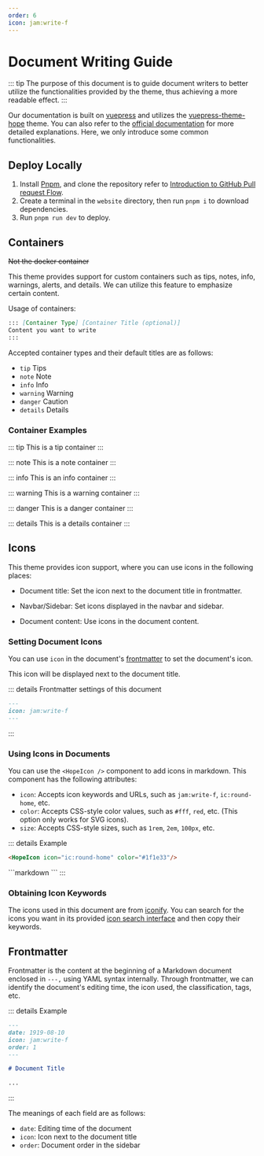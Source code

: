 ```yaml
---
order: 6
icon: jam:write-f
---
```


# Document Writing Guide

::: tip
The purpose of this document is to guide document writers to better utilize the functionalities provided by the theme, thus achieving a more readable effect.
:::

Our documentation is built on [vuepress](https://github.com/vuejs/vuepress) and utilizes the [vuepress-theme-hope](https://github.com/vuepress-theme-hope/vuepress-theme-hope) theme. You can also refer to the [official documentation](https://theme-hope.vuejs.press/en/) for more detailed explanations. Here, we only introduce some common functionalities.

## Deploy Locally

1. Install [Pnpm](https://pnpm.io/installation), and clone the repository refer to [Introduction to GitHub Pull request Flow](./development.md#introduction-to-github-pull-request-flow).
2. Create a terminal in the `website` directory, then run `pnpm i` to download dependencies.
3. Run `pnpm run dev` to deploy.

## Containers

~~Not the docker container~~

This theme provides support for custom containers such as tips, notes, info, warnings, alerts, and details. We can utilize this feature to emphasize certain content.

Usage of containers:

```markdown
::: [Container Type] [Container Title (optional)]
Content you want to write
:::
```

Accepted container types and their default titles are as follows:

- `tip` Tips
- `note` Note
- `info` Info
- `warning` Warning
- `danger` Caution
- `details` Details

### Container Examples

::: tip
This is a tip container
:::

::: note
This is a note container
:::

::: info
This is an info container
:::

::: warning
This is a warning container
:::

::: danger
This is a danger container
:::

::: details
This is a details container
:::

## Icons

This theme provides icon support, where you can use icons in the following places:

- Document title: Set the icon next to the document title in frontmatter.

- Navbar/Sidebar: Set icons displayed in the navbar and sidebar.

- Document content: Use icons in the document content.

### Setting Document Icons

You can use `icon` in the document's [frontmatter](#frontmatter) to set the document's icon.

This icon will be displayed next to the document title.

::: details Frontmatter settings of this document

```markdown
---
icon: jam:write-f
---
```

:::

### Using Icons in Documents

You can use the `<HopeIcon />` component to add icons in markdown. This component has the following attributes:

- `icon`: Accepts icon keywords and URLs, such as `jam:write-f`, `ic:round-home`, etc.
- `color`: Accepts CSS-style color values, such as `#fff`, `red`, etc. (This option only works for SVG icons).
- `size`: Accepts CSS-style sizes, such as `1rem`, `2em`, `100px`, etc.

::: details Example
<HopeIcon icon="ic:round-home" color="#1f1e33"/>

```markdown
<HopeIcon icon="ic:round-home" color="#1f1e33"/>
```

<HopeIcon icon="https://cdn.jsdelivr.net/gh/MaaAssistantArknights/design@main/logo/maa-logo_512x512.png" size="4rem" />
```markdown
<HopeIcon icon="https://cdn.jsdelivr.net/gh/MaaAssistantArknights/design@main/logo/maa-logo_512x512.png" size="4rem" />
```
:::

### Obtaining Icon Keywords

The icons used in this document are from [iconify](https://iconify.design/). You can search for the icons you want in its provided [icon search interface](https://icon-sets.iconify.design/) and then copy their keywords.

## Frontmatter

Frontmatter is the content at the beginning of a Markdown document enclosed in `---,` using YAML syntax internally. Through frontmatter, we can identify the document's editing time, the icon used, the classification, tags, etc.

::: details Example

```markdown
---
date: 1919-08-10
icon: jam:write-f
order: 1
---

# Document Title

...
```

:::

The meanings of each field are as follows:

- `date`: Editing time of the document
- `icon`: Icon next to the document title
- `order`: Document order in the sidebar
